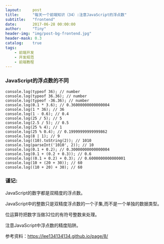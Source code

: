```yaml
---
layout:     post
title:      "每天一个前端知识（34）:注意JavaScript的浮点数"
subtitle:   "frontend"
date:       2017-06-28 00:00:00
author:     "Tiny"
header-img: "img/post-bg-frontend.jpg"
header-mask: 0.3
catalog:    true
tags:
    - 前端开发
    - 开发规范
    - 前端教程
---
```


### JavaScript的浮点数的不同

    console.log(typeof 36); // number
    console.log(typeof 36.36); // number
    console.log(typeof -36.36); // number
    console.log(0.1 * 3.6); // 0.36000000000000004
    console.log(1 * 36); // 36
    console.log(1 - 0.6); // 0.4
    console.log(25 / 5); // 5
    console.log(2.5 / 5); // 0.5
    console.log(25 % 4); // 1
    console.log(25 % 0.4); // 0.19999999999999862
    console.log(8 | 1); // 9
    console.log((10).toString(2)); // 1010
    console.log(parseInt('1010', 2)); // 10
    console.log(0.1 + 0.2); // 0.30000000000000004
    console.log(0.1 + (0.2 + 0.3)); // 0.6
    console.log((0.1 + 0.2) + 0.3); // 0.6000000000000001
    console.log(10 + (20 + 30)); // 60
    console.log((10 + 20) + 30); // 60
    
### 谨记:

JavaScript的数字都是双精度的浮点数。

JavaScript中的整数只是双精度浮点数的一个子集,而不是一个单独的数据类型。

位运算符把数字当做32位的有符号整数来处理。

注意JavaScript中浮点数的精度陷阱。

参考资料：https://lee134134134.github.io/page/8/




